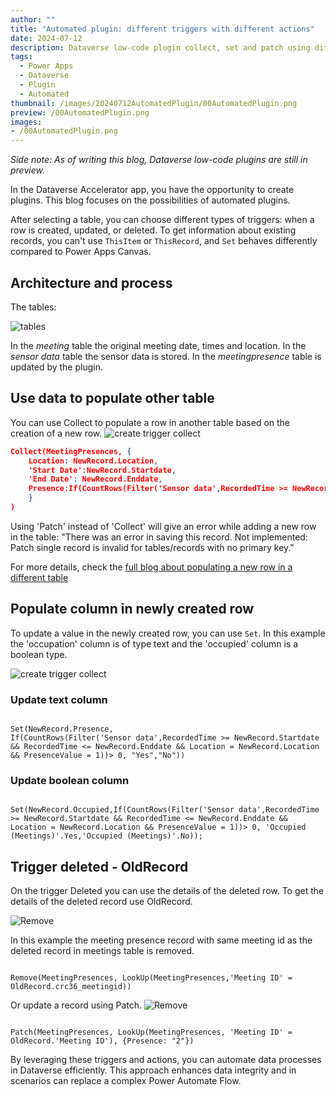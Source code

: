 ```yaml
---
author: ""
title: "Automated plugin: different triggers with different actions"
date: 2024-07-12
description: Dataverse low-code plugin collect, set and patch using different triggers
tags:
  - Power Apps
  - Dataverse
  - Plugin
  - Automated
thumbnail: /images/20240712AutomatedPlugin/00AutomatedPlugin.png
preview: /00AutomatedPlugin.png
images: 
- /00AutomatedPlugin.png
---
```


*Side note: As of writing this blog, Dataverse low-code plugins are still in preview.*

In the Dataverse Accelerator app, you have the opportunity to create plugins. This blog focuses on the possibilities of automated plugins.

After selecting a table, you can choose different types of triggers: when a row is created, updated, or deleted. To get information about existing records, you can't use `ThisItem` or `ThisRecord`, and `Set` behaves differently compared to Power Apps Canvas.

## Architecture and process
The tables:

![tables](/images/20240712AutomatedPlugin/tables.png)


In the *meeting*  table the original meeting date, times and location.
In the *sensor data*  table the sensor data is stored.
In the *meetingpresence* table is updated by the plugin.



## Use data to populate other table
You can use Collect to populate a row in another table based on the creation of a new row.
![create trigger collect](/images/20240712AutomatedPlugin/createtriggercollect.png)


```json
Collect(MeetingPresences, {
    Location: NewRecord.Location, 
    'Start Date':NewRecord.Startdate, 
    'End Date': NewRecord.Enddate, 
    Presence:If(CountRows(Filter('Sensor data',RecordedTime >= NewRecord.Startdate && RecordedTime <= NewRecord.Enddate && Location = NewRecord.Location && PresenceValue = 1))> 0, "Yes","No")
    }
)
```

Using 'Patch' instead of 'Collect' will give an error while adding a new row in the table: "There was an error in saving this record. Not implemented: Patch single record is invalid for tables/records with no primary key."

For more details, check the [full blog about populating a new row in a different table](/blog/20240707-dataverselowcodeplugin)

## Populate column in newly created row
To update a value in the newly created row, you can use `Set`. 
In this example the 'occupation' column is of type text and the 'occupied' column is a boolean type.

![create trigger collect](/images/20240712AutomatedPlugin/set.png)


### Update text column
<code>
Set(NewRecord.Presence,
If(CountRows(Filter('Sensor data',RecordedTime >= NewRecord.Startdate && RecordedTime <= NewRecord.Enddate && Location = NewRecord.Location && PresenceValue = 1))> 0, "Yes","No"))
</code>

### Update boolean column
<code>
Set(NewRecord.Occupied,If(CountRows(Filter('Sensor data',RecordedTime >= NewRecord.Startdate && RecordedTime <= NewRecord.Enddate && Location = NewRecord.Location && PresenceValue = 1))> 0, 'Occupied (Meetings)'.Yes,'Occupied (Meetings)'.No));
</code>



## Trigger deleted - OldRecord
On the trigger Deleted you can use the details of the deleted row. 
To get the details of the deleted record use OldRecord.


![Remove](/images/20240712AutomatedPlugin/deleted-remove.png)

In this example the meeting presence record with same meeting id as the deleted record in meetings table is removed.

<code>
Remove(MeetingPresences, LookUp(MeetingPresences,'Meeting ID' = OldRecord.crc36_meetingid))
</code>


Or update a record using Patch.
![Remove](/images/20240712AutomatedPlugin/deleted-patch.png)

<code>
Patch(MeetingPresences, LookUp(MeetingPresences, 'Meeting ID' = OldRecord.'Meeting ID'), {Presence: "2"})
</code>

By leveraging these triggers and actions, you can automate data processes in Dataverse efficiently. This approach enhances data integrity and in scenarios can replace a complex Power Automate Flow.